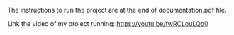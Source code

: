 The instructions to run the project are at the end of documentation.pdf file.

Link the video of my project running:
https://youtu.be/fwRCLouLQb0

